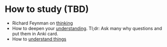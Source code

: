 # How to study (TBD)
* Richard Feynman on [thinking](https://www.youtube.com/watch?v=lr8sVailoLw)
* How to deepen your [understanding](http://cognitivemedium.com/srs-mathematics). Tl;dr: Ask many why questions and put them in Anki card. 
* How to [understand things](https://nabeelqu.co/understanding)
